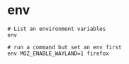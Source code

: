 # env

```shell
# List an environment variables
env

# run a command but set an env first
env MOZ_ENABLE_WAYLAND=1 firefox
```
